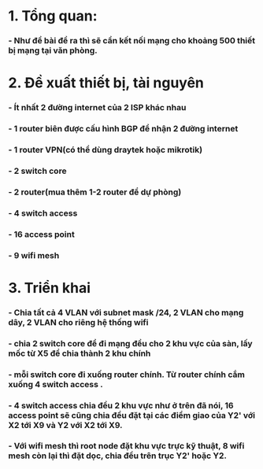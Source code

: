 # 1. Tổng quan:
### - Như đề bài đề ra thì sẽ cần kết nối mạng cho khoảng 500 thiết bị mạng tại văn phòng.
# 2. Đề xuất thiết bị, tài nguyên
### - Ít nhất 2 đường internet của 2 ISP khác nhau
### - 1 router biên được cấu hình BGP để nhận 2 đường internet
### - 1 router VPN(có thể dùng draytek hoặc mikrotik)
### - 2 switch core
### - 2 router(mua thêm 1-2 router để dự phòng)
### - 4 switch access
### - 16 access point
### - 9 wifi mesh
# 3. Triển khai
### - Chia tất cả 4 VLAN với subnet mask /24, 2 VLAN cho mạng dây, 2 VLAN cho riêng hệ thống wifi
### - chia 2 switch core để đi mạng đều cho 2 khu vực của sàn, lấy mốc từ X5 để chia thành 2 khu chính
### - mỗi switch core đi xuống router chính. Từ router chính cắm xuống 4 switch access .
### - 4 switch access chia đều 2 khu vực như ở trên đã nói, 16 access point sẽ cũng chia đều đặt tại các điểm giao của Y2' với X2 tới X9 và Y2 với X2 tới X9. 
### - Với wifi mesh thì root node đặt khu vực trực kỹ thuật, 8 wifi mesh còn lại thì đặt dọc, chia đều trên trục Y2' hoặc Y2.